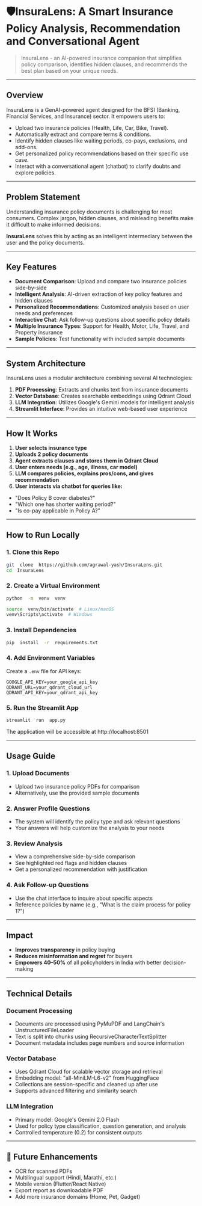 # 🛡️InsuraLens: A Smart Insurance Policy Analysis, Recommendation and Conversational Agent

> InsuraLens - an AI-powered insurance companion that simplifies policy comparison, identifies hidden clauses, and recommends the best plan based on your unique needs.

---

## Overview

InsuraLens is a GenAI-powered agent designed for the BFSI (Banking, Financial Services, and Insurance) sector. It empowers users to:

- Upload two insurance policies (Health, Life, Car, Bike, Travel).
- Automatically extract and compare terms & conditions.
- Identify hidden clauses like waiting periods, co-pays, exclusions, and add-ons.
- Get personalized policy recommendations based on their specific use case.
- Interact with a conversational agent (chatbot) to clarify doubts and explore policies.

---

## Problem Statement

Understanding insurance policy documents is challenging for most consumers. Complex jargon, hidden clauses, and misleading benefits make it difficult to make informed decisions.

**InsuraLens** solves this by acting as an intelligent intermediary between the user and the policy documents.

---

## Key Features

-   **Document Comparison**: Upload and compare two insurance policies side-by-side
-   **Intelligent Analysis**: AI-driven extraction of key policy features and hidden clauses
-   **Personalized Recommendations**: Customized analysis based on user needs and preferences
-   **Interactive Chat**: Ask follow-up questions about specific policy details
-   **Multiple Insurance Types**: Support for Health, Motor, Life, Travel, and Property insurance
-   **Sample Policies**: Test functionality with included sample documents

---

## System Architecture

InsuraLens uses a modular architecture combining several AI technologies:

1.  **PDF Processing**: Extracts and chunks text from insurance documents
2.  **Vector Database**: Creates searchable embeddings using Qdrant Cloud
3.  **LLM Integration**: Utilizes Google's Gemini models for intelligent analysis
4.  **Streamlit Interface**: Provides an intuitive web-based user experience  
 
---

## How It Works

1.  **User selects insurance type**
2.  **Uploads 2 policy documents**
3.  **Agent extracts clauses and stores them in Qdrant Cloud**
4.  **User enters needs (e.g., age, illness, car model)**
5.  **LLM compares policies, explains pros/cons, and gives recommendation**
6.  **User interacts via chatbot for queries like:**
- "Does Policy B cover diabetes?"
- "Which one has shorter waiting period?"
- "Is co-pay applicable in Policy A?"

---

## How to Run Locally

### 1. Clone this Repo

```bash
git  clone  https://github.com/agrawal-yash/InsuraLens.git
cd  InsuraLens
```

### 2. Create a Virtual Environment

```bash
python  -m  venv  venv

source  venv/bin/activate  # Linux/macOS
venv\Scripts\activate  # Windows
```

### 3. Install Dependencies

```bash
pip  install  -r  requirements.txt
```

### 4. Add Environment Variables

Create a `.env` file for API keys:

```
GOOGLE_API_KEY=your_google_api_key
QDRANT_URL=your_qdrant_cloud_url
QDRANT_API_KEY=your_qdrant_api_key
```

### 5. Run the Streamlit App

```bash
streamlit  run  app.py
```
The application will be accessible at http://localhost:8501

---

## Usage Guide

### 1. Upload Documents

-   Upload two insurance policy PDFs for comparison
-   Alternatively, use the provided sample documents

### 2. Answer Profile Questions

-   The system will identify the policy type and ask relevant questions
-   Your answers will help customize the analysis to your needs

### 3. Review Analysis

-   View a comprehensive side-by-side comparison
-   See highlighted red flags and hidden clauses
-   Get a personalized recommendation with justification

### 4. Ask Follow-up Questions

-   Use the chat interface to inquire about specific aspects
-   Reference policies by name (e.g., "What is the claim process for policy 1?")

---

## Impact

-  **Improves transparency** in policy buying
-  **Reduces misinformation and regret** for buyers
-  **Empowers 40–50%** of all policyholders in India with better decision-making

---

## Technical Details

### Document Processing

-   Documents are processed using PyMuPDF and LangChain's UnstructuredFileLoader
-   Text is split into chunks using RecursiveCharacterTextSplitter
-   Document metadata includes page numbers and source information

### Vector Database

-   Uses Qdrant Cloud for scalable vector storage and retrieval
-   Embedding model: "all-MiniLM-L6-v2" from HuggingFace
-   Collections are session-specific and cleaned up after use
-   Supports advanced filtering and similarity search

### LLM Integration

-   Primary model: Google's Gemini 2.0 Flash
-   Used for policy type classification, question generation, and analysis
-   Controlled temperature (0.2) for consistent outputs  

---

## 🧠 Future Enhancements

- OCR for scanned PDFs
- Multilingual support (Hindi, Marathi, etc.)
- Mobile version (Flutter/React Native)
- Export report as downloadable PDF
- Add more insurance domains (Home, Pet, Gadget)